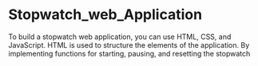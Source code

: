 # Stopwatch_web_Application
To build a stopwatch web application, you can use HTML, CSS, and JavaScript. HTML is used to structure the elements of the application. By implementing functions for starting, pausing, and resetting the stopwatch

